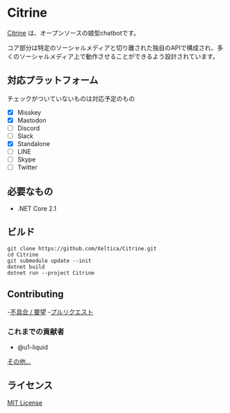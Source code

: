 # Citrine

[Citrine](https://citringo.net/char.html?citrine) は、オープンソースの娘型chatbotです。

コア部分は特定のソーシャルメディアと切り離された独自のAPIで構成され、多くのソーシャルメディア上で動作させることができるよう設計されています。

## 対応プラットフォーム

チェックがついていないものは対応予定のもの

- [x] Misskey
- [x] Mastodon
- [ ] Discord
- [ ] Slack
- [x] Standalone
- [ ] LINE
- [ ] Skype
- [ ] Twitter

## 必要なもの

- .NET Core 2.1

## ビルド

```
git clone https://github.com/Xeltica/Citrine.git
cd Citrine
git submodule update --init
dotnet build
dotnet run --project Citrine
```

## Contributing

-[不具合 / 要望](//github.com/xeltica/citrine/issues/new)
-[プルリクエスト](//github.com/xeltica/citrine/compare)

### これまでの貢献者

- @u1-liquid

[その他...](//github.com/Xeltica/Citrine/graphs/contributors)

## ライセンス

[MIT License](LICENSE)

